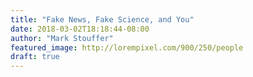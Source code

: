 ```yaml
---
title: "Fake News, Fake Science, and You"
date: 2018-03-02T18:18:44-08:00
author: "Mark Stouffer"
featured_image: http://lorempixel.com/900/250/people
draft: true
---
```

